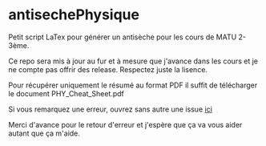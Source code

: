 # antisechePhysique

Petit script LaTex pour générer un antisèche pour les cours de MATU 2-3ème.

Ce repo sera mis à jour au fur et à mesure que j'avance dans les cours et je ne compte pas offrir des release. Respectez juste la lisence.

Pour récupérer uniquement le résumé au format PDF il suffit de télécharger le document PHY_Cheat_Sheet.pdf

Si vous remarquez une erreur, ouvrez sans autre une issue [ici](https://github.com/Voeffray-Lucielle-EMF/antisechePhysique/issues/new)

Merci d'avance pour le retour d'erreur et j'espère que ça va vous aider autant que ça m'aide.
